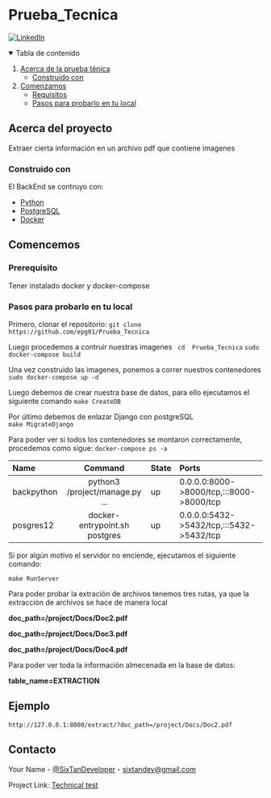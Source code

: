 # Prueba_Tecnica

[![LinkedIn][linkedin-shield]][linkedin-url]


[linkedin-shield]: https://img.shields.io/badge/-LinkedIn-black.svg?style=for-the-badge&logo=linkedin&colorB=555
[linkedin-url]: https://www.linkedin.com/in/emmanuel-palacio/

<!-- Tabla de contenido -->
<details open="open">
  <summary>Tabla de contenido</summary>
  <ol>
    <li>
      <a href="#acerca-del-proyecto">Acerca de la prueba ténica</a>
      <ul>
        <li><a href="#construido-con">Construido con</a></li>
      </ul>
    </li>
    <li>
      <a href="#comencemos">Comenzamos</a>
      <ul>
        <li><a href="#prerequisito">Requisitos</a></li>
        <li><a href="#pasos-para-probarlo-en-tu-local">Pasos para probarlo en tu local</a></li>
      </ul>
  </ol>
</details>

<!-- ABOUT THE PROJECT -->
## Acerca del proyecto
Extraer cierta información en un archivo pdf que contiene imagenes

### Construido con
El BackEnd se contruyo con:

* [Python](https://www.python.org/)
* [PostgreSQL](https://www.postgresql.org/)
* [Docker](https://www.docker.com/)

## Comencemos

### Prerequisito
Tener instalado docker y docker-compose

### Pasos para probarlo en tu local

Primero, clonar el repositorio: ``` git clone https://github.com/epg01/Prueba_Tecnica ```

Luego procedemos a contruir nuestras imagenes
 ``` cd  Prueba_Tecnica```
 ``` sudo docker-compose build ```

Una vez construido las imagenes, ponemos a correr nuestros contenedores
``` sudo docker-compose up -d ```

Luego debemos de crear nuestra base de datos, para ello ejecutamos el siguiente comando
``` make CreateDB ```

Por último debemos de enlazar Django con postgreSQL  
``` make MigrateDjango ```

Para poder ver si todos los contenedores se montaron correctamente, procedemos como sigue:
``` docker-compose ps -a ```

| Name           | Command                         |  State                 | Ports                                                 |
| :---           |     :---:                       |          -----         |:---                                                   |
| backpython     |  python3 /project/manage.py ... | up                     | 0.0.0.0:8000->8000/tcp,:::8000->8000/tcp              |
| posgres12      |  docker-entrypoint.sh postgres  | up                     | 0.0.0.0:5432->5432/tcp,:::5432->5432/tcp              |


Si por algún motivo el servidor no enciende, ejecutamos el siguiente comando: 

 ``` make RunServer ```
 
Para poder probar la extración de archivos tenemos tres rutas, ya que la extracción de archivos se hace de manera local  

**doc_path=/project/Docs/Doc2.pdf**

**doc_path=/project/Docs/Doc3.pdf**

**doc_path=/project/Docs/Doc4.pdf**

Para poder ver toda la información almecenada en la base de datos:

**table_name=EXTRACTION**

## Ejemplo

``` http://127.0.0.1:8000/extract/?doc_path=/project/Docs/Doc2.pdf ```
 
   
## Contacto

Your Name - [@SixTanDeveloper](https://twitter.com/SixTanDeveloper) - sixtandev@gmail.com

Project Link: [Technical test](https://github.com/epg01/PruebaTecnica)
